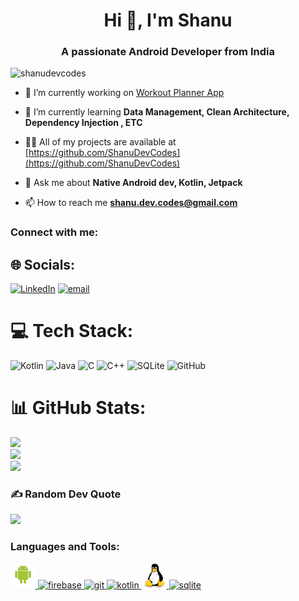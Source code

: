 <h1 align="center">Hi 👋, I'm Shanu</h1>
<h3 align="center">A passionate Android Developer from India</h3>

<p align="left"> <img src="https://komarev.com/ghpvc/?username=shanudevcodes&label=Profile%20views&color=0e75b6&style=flat" alt="shanudevcodes" /> </p>

- 🔭 I’m currently working on [Workout Planner App](https://github.com/ShanuDevCodes/My_Workout_Plan)

- 🌱 I’m currently learning **Data Management, Clean Architecture, Dependency Injection , ETC**

- 👨‍💻 All of my projects are available at [https://github.com/ShanuDevCodes](https://github.com/ShanuDevCodes)

- 💬 Ask me about **Native Android dev, Kotlin, Jetpack**

- 📫 How to reach me **shanu.dev.codes@gmail.com**

<h3 align="left">Connect with me:</h3>
<p align="left">
</p>

## 🌐 Socials:
[![LinkedIn](https://img.shields.io/badge/LinkedIn-%230077B5.svg?logo=linkedin&logoColor=white)](https://linkedin.com/in/shanu-10b71722a) [![email](https://img.shields.io/badge/Email-D14836?logo=gmail&logoColor=white)](mailto:shanu.dev.codes@gmail.com) 

# 💻 Tech Stack:
![Kotlin](https://img.shields.io/badge/kotlin-%237F52FF.svg?style=for-the-badge&logo=kotlin&logoColor=white) ![Java](https://img.shields.io/badge/java-%23ED8B00.svg?style=for-the-badge&logo=openjdk&logoColor=white) ![C](https://img.shields.io/badge/c-%2300599C.svg?style=for-the-badge&logo=c&logoColor=white) ![C++](https://img.shields.io/badge/c++-%2300599C.svg?style=for-the-badge&logo=c%2B%2B&logoColor=white) ![SQLite](https://img.shields.io/badge/sqlite-%2307405e.svg?style=for-the-badge&logo=sqlite&logoColor=white) ![GitHub](https://img.shields.io/badge/github-%23121011.svg?style=for-the-badge&logo=github&logoColor=white)
# 📊 GitHub Stats:
![](https://github-readme-stats.vercel.app/api?username=ShanuDevCodes&theme=nightowl&hide_border=false&include_all_commits=true&count_private=true)<br/>
![](https://nirzak-streak-stats.vercel.app/?user=ShanuDevCodes&theme=nightowl&hide_border=false)<br/>
![](https://github-readme-stats.vercel.app/api/top-langs/?username=ShanuDevCodes&theme=nightowl&hide_border=false&include_all_commits=true&count_private=true&layout=compact)

### ✍️ Random Dev Quote
![](https://quotes-github-readme.vercel.app/api?type=horizontal&theme=radical)

<!-- Proudly created with GPRM ( https://gprm.itsvg.in ) -->

<h3 align="left">Languages and Tools:</h3>
<p align="left"> <a href="https://developer.android.com" target="_blank" rel="noreferrer"> <img src="https://raw.githubusercontent.com/devicons/devicon/master/icons/android/android-original-wordmark.svg" alt="android" width="40" height="40"/> </a> <a href="https://firebase.google.com/" target="_blank" rel="noreferrer"> <img src="https://www.vectorlogo.zone/logos/firebase/firebase-icon.svg" alt="firebase" width="40" height="40"/> </a> <a href="https://git-scm.com/" target="_blank" rel="noreferrer"> <img src="https://www.vectorlogo.zone/logos/git-scm/git-scm-icon.svg" alt="git" width="40" height="40"/> </a> <a href="https://kotlinlang.org" target="_blank" rel="noreferrer"> <img src="https://www.vectorlogo.zone/logos/kotlinlang/kotlinlang-icon.svg" alt="kotlin" width="40" height="40"/> </a> <a href="https://www.linux.org/" target="_blank" rel="noreferrer"> <img src="https://raw.githubusercontent.com/devicons/devicon/master/icons/linux/linux-original.svg" alt="linux" width="40" height="40"/> </a> <a href="https://www.sqlite.org/" target="_blank" rel="noreferrer"> <img src="https://www.vectorlogo.zone/logos/sqlite/sqlite-icon.svg" alt="sqlite" width="40" height="40"/> </a> </p>
